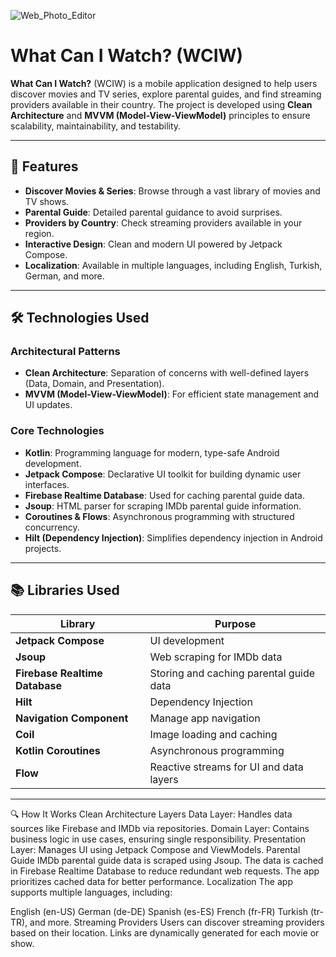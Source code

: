 
![Web_Photo_Editor](https://github.com/user-attachments/assets/53492aed-60f7-4ee3-899e-79c97bf4d693)


# What Can I Watch? (WCIW)

**What Can I Watch?** (WCIW) is a mobile application designed to help users discover movies and TV series, explore parental guides, and find streaming providers available in their country. The project is developed using **Clean Architecture** and **MVVM (Model-View-ViewModel)** principles to ensure scalability, maintainability, and testability.

---

## 🚀 Features

- **Discover Movies & Series**: Browse through a vast library of movies and TV shows.
- **Parental Guide**: Detailed parental guidance to avoid surprises.
- **Providers by Country**: Check streaming providers available in your region.
- **Interactive Design**: Clean and modern UI powered by Jetpack Compose.
- **Localization**: Available in multiple languages, including English, Turkish, German, and more.

---

## 🛠️ Technologies Used

### Architectural Patterns
- **Clean Architecture**: Separation of concerns with well-defined layers (Data, Domain, and Presentation).
- **MVVM (Model-View-ViewModel)**: For efficient state management and UI updates.

### Core Technologies
- **Kotlin**: Programming language for modern, type-safe Android development.
- **Jetpack Compose**: Declarative UI toolkit for building dynamic user interfaces.
- **Firebase Realtime Database**: Used for caching parental guide data.
- **Jsoup**: HTML parser for scraping IMDb parental guide information.
- **Coroutines & Flows**: Asynchronous programming with structured concurrency.
- **Hilt (Dependency Injection)**: Simplifies dependency injection in Android projects.

---

## 📚 Libraries Used

| Library               | Purpose                                   |
|-----------------------|-------------------------------------------|
| **Jetpack Compose**   | UI development                           |
| **Jsoup**             | Web scraping for IMDb data               |
| **Firebase Realtime Database** | Storing and caching parental guide data |
| **Hilt**              | Dependency Injection                     |
| **Navigation Component** | Manage app navigation                 |
| **Coil**              | Image loading and caching                |
| **Kotlin Coroutines** | Asynchronous programming                 |
| **Flow**              | Reactive streams for UI and data layers  |

---


🔍 How It Works
Clean Architecture Layers
Data Layer: Handles data sources like Firebase and IMDb via repositories.
Domain Layer: Contains business logic in use cases, ensuring single responsibility.
Presentation Layer: Manages UI using Jetpack Compose and ViewModels.
Parental Guide
IMDb parental guide data is scraped using Jsoup.
The data is cached in Firebase Realtime Database to reduce redundant web requests.
The app prioritizes cached data for better performance.
Localization
The app supports multiple languages, including:

English (en-US)
German (de-DE)
Spanish (es-ES)
French (fr-FR)
Turkish (tr-TR), and more.
Streaming Providers
Users can discover streaming providers based on their location.
Links are dynamically generated for each movie or show.



